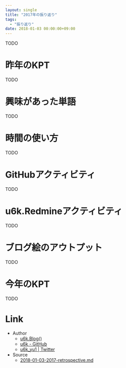 ```yaml
---
layout: single
title: "2017年の振り返り"
tags:
  - "振り返り"
date: 2018-01-03 00:00:00+09:00
---
```


TODO

# 昨年のKPT

TODO

# 興味があった単語

TODO

# 時間の使い方

TODO

# GitHubアクティビティ

TODO

# u6k.Redmineアクティビティ

TODO

# ブログ絵のアウトプット

TODO

# 今年のKPT

TODO

# Link

- Author
    - [u6k.Blog()](https://blog.u6k.me/)
    - [u6k - GitHub](https://github.com/u6k)
    - [u6k_yu1 \| Twitter](https://twitter.com/u6k_yu1)
- Source
    - [2018-01-03-2017-retrospective.md](https://github.com/u6k/blog/blob/master/_posts/2018-01-03-2017-retrospective.md)
